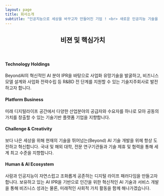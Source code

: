 ```yaml
---
layout: page
title: 회사소개
subtitle: "인공지능으로 세상을 바꾸고자 만들어진 기업 ! <br> 새로운 인공지능 기술을 창조해나가는 기업 ! <br> 비욘드아이(BEYONDAI) 입니다."
---
```


<div id="aboutme-section">

  <header class="major">
    <h2>비젼 및 핵심가치</h2>
  </header>
  <div style="left;">
        <h4>Technology Holdings</h4>
		BeyondAI의 혁신적인 AI 분야 IPR을 바탕으로 사업화 유망기술을 발굴하고, 비즈니스 모델 설계와 사업화 전략수립 등 R&BD 전 단계를 지원할 수 있는 기술지주회사로 발전하고자 합니다.
        <h4>Platform Business</h4>
		미래 디지털라이프 공간에서 다양한 산업분야의 공급자와 수요자를 하나로 모아 공동의 가치를 창출할 수 있는 기술기반 플랫폼 기업을 지향합니다.
		<h4>Challenge & Creativity</h4>
		보다 나은 세상을 위해 현재의 기술을 뛰어넘는(Beyond) AI 기술 개발을 위헤 항상 도전하고 혁신합니다. 국내 및 해외 대학, 전문 연구기관들과  기술 제휴 및 협력을 통해 세계 최고 수준을 지향합니다.
		<h4>Human & AI Ecosystem</h4>
		사람과 인공지능이 자연스럽고 조화롭게 공존하는 디지털 라이프 패러다임을 만들고자 합니다. 보유하고 있는 AI IPR을 기반으로 인간을 위한 혁신적인 AI 기술과 서비스 개발을 통해 비즈니스 성과는 물론, 미래적인 사회적 가치 활동을 함께 해나가겠습니다.
		</div>

<br>
